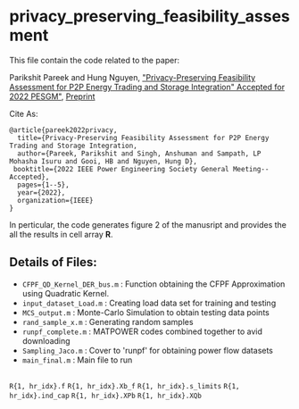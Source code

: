 # privacy_preserving_feasibility_assesment

This file contain the code related to the paper: 

Parikshit Pareek and Hung Nguyen, ["Privacy-Preserving Feasibility Assessment for P2P Energy Trading and Storage Integration" Accepted for 2022 PESGM"](), [Preprint](https://www.researchgate.net/publication/358660003_Privacy-Preserving_Feasibility_Assessment_for_P2P_Energy_Trading_and_Storage_Integration)

Cite As: 
```
@article{pareek2022privacy,
  title={Privacy-Preserving Feasibility Assessment for P2P Energy Trading and Storage Integration,
  author={Pareek, Parikshit and Singh, Anshuman and Sampath, LP Mohasha Isuru and Gooi, HB and Nguyen, Hung D},
 booktitle={2022 IEEE Power Engineering Society General Meeting--Accepted},
  pages={1--5},
  year={2022},
  organization={IEEE}
}
```
In perticular, the code generates figure 2 of the manusript and provides the all the results in cell array **R**. 

## Details of Files: 
- `CFPF_QD_Kernel_DER_bus.m` : Function obtaining the CFPF Approximation using Quadratic Kernel.
- `input_dataset_Load.m` : Creating load data set for training and testing 
- `MCS_output.m`    : Monte-Carlo Simulation to obtain testing data points
- `rand_sample_x.m` : Generating random samples
- `runpf_complete.m` : MATPOWER codes combined together to avid downloading 
- `Sampling_Jaco.m`  : Cover to 'runpf' for obtaining power flow datasets
- `main_final.m`     : Main file to run


##
`R{1, hr_idx}.f`
`R{1, hr_idx}.Xb_f` 
`R{1, hr_idx}.s_limits`
`R{1, hr_idx}.ind_cap`
`R{1, hr_idx}.XPb`
`R{1, hr_idx}.XQb`
